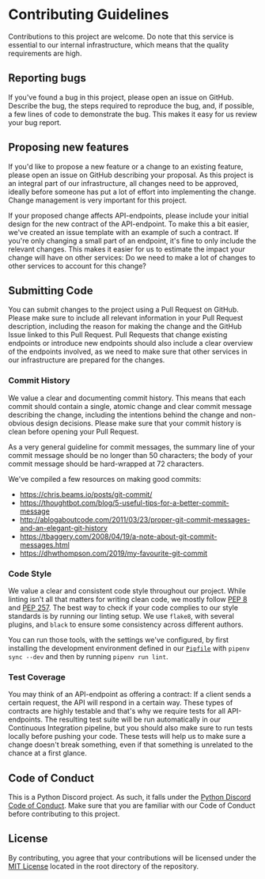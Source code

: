 # Contributing Guidelines
Contributions to this project are welcome. Do note that this service is essential to our internal infrastructure, which means that the quality requirements are high.

## Reporting bugs
If you've found a bug in this project, please open an issue on GitHub. Describe the bug, the steps required to reproduce the bug, and, if possible, a few lines of code to demonstrate the bug. This makes it easy for us review your bug report.

## Proposing new features
If you'd like to propose a new feature or a change to an existing feature, please open an issue on GitHub describing your proposal. As this project is an integral part of our infrastructure, all changes need to be approved, ideally before someone has put a lot of effort into implementing the change. Change management is very important for this project.

If your proposed change affects API-endpoints, please include your initial design for the new contract of the API-endpoint. To make this a bit easier, we've created an issue template with an example of such a contract. If you're only changing a small part of an endpoint, it's fine to only include the relevant changes. This makes it easier for us to estimate the impact your change will have on other services: Do we need to make a lot of changes to other services to account for this change?

## Submitting Code
You can submit changes to the project using a Pull Request on GitHub. Please make sure to include all relevant information in your Pull Request description, including the reason for making the change and the GitHub Issue linked to this Pull Request. Pull Requests that change existing endpoints or introduce new endpoints should also include a clear overview of the endpoints involved, as we need to make sure that other services in our infrastructure are prepared for the changes.

### Commit History
We value a clear and documenting commit history. This means that each commit should contain a single, atomic change and clear commit message describing the change, including the intentions behind the change and non-obvious design decisions. Please make sure that your commit history is clean before opening your Pull Request.

As a very general guideline for commit messages, the summary line of your commit message should be no longer than 50 characters; the body of your commit message should be hard-wrapped at 72 characters.

We've compiled a few resources on making good commits:

- https://chris.beams.io/posts/git-commit/
- https://thoughtbot.com/blog/5-useful-tips-for-a-better-commit-message
- http://ablogaboutcode.com/2011/03/23/proper-git-commit-messages-and-an-elegant-git-history
- https://tbaggery.com/2008/04/19/a-note-about-git-commit-messages.html
- https://dhwthompson.com/2019/my-favourite-git-commit

### Code Style
We value a clear and consistent code style throughout our project. While linting isn't all that matters for writing clean code, we mostly follow [PEP 8](https://www.python.org/dev/peps/pep-0008/) and [PEP 257](https://www.python.org/dev/peps/pep-0257/). The best way to check if your code complies to our style standards is by running our linting setup. We use `flake8`, with several plugins, and `black` to ensure some consistency across different authors.

You can run those tools, with the settings we've configured, by first installing the development environment defined in our [`Pipfile`](Pipfile) with `pipenv sync --dev` and then by running `pipenv run lint`.

### Test Coverage
You may think of an API-endpoint as offering a contract: If a client sends a certain request, the API will respond in a certain way. These types of contracts are highly testable and that's why we require tests for all API-endpoints. The resulting test suite will be run automatically in our Continuous Integration pipeline, but you should also make sure to run tests locally before pushing your code. These tests will help us to make sure a change doesn't break something, even if that something is unrelated to the chance at a first glance.

## Code of Conduct
This is a Python Discord project. As such, it falls under the [Python Discord Code of Conduct](https://pythondiscord.com/pages/code-of-conduct/). Make sure that you are familiar with our Code of Conduct before contributing to this project.

## License
By contributing, you agree that your contributions will be licensed under the [MIT License](LICENSE) located in the root directory of the repository.
